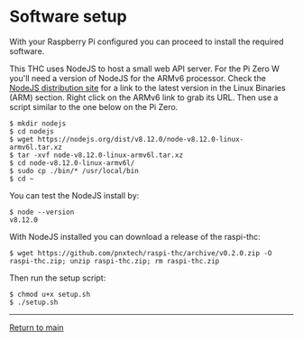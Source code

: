 # Software setup

With your Raspberry Pi configured you can proceed to install the required software.

This THC uses NodeJS to host a small web API server. For the Pi Zero W you'll need a version of NodeJS for the ARMv6 processor. Check the [NodeJS distribution site](https://nodejs.org/en/download/) for a link to the latest version in the Linux Binaries (ARM) section. Right click on the ARMv6 link to grab its URL. Then use a script similar to the one below on the Pi Zero.


```shell
$ mkdir nodejs
$ cd nodejs
$ wget https://nodejs.org/dist/v8.12.0/node-v8.12.0-linux-armv6l.tar.xz
$ tar -xvf node-v8.12.0-linux-armv6l.tar.xz
$ cd node-v8.12.0-linux-armv6l/
$ sudo cp ./bin/* /usr/local/bin
$ cd ~
```

You can test the NodeJS install by:

```shell
$ node --version
v8.12.0
```

With NodeJS installed you can download a release of the raspi-thc:

```shell
$ wget https://github.com/pnxtech/raspi-thc/archive/v0.2.0.zip -O raspi-thc.zip; unzip raspi-thc.zip; rm raspi-thc.zip
```

Then run the setup script:

```shell
$ chmod u+x setup.sh
$ ./setup.sh
```

---

[Return to main](../README.md)
